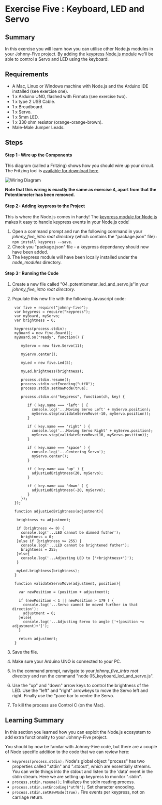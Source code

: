# Exercise Five : Keyboard, LED and Servo #

## Summary ##

In this exercise you will learn how you can utilise other Node.js modules in your Johnny-Five project.  By adding the [keypress Node.js module](https://www.npmjs.com/package/keypress) we'll be able to control a Servo and LED using the keyboard.

## Requirements ##

* A Mac, Linux or Windows machine with Node.js and the Arduino IDE installed (see exercise one).
* 1 x Arduino UNO, flashed with Firmata (see exercise two).
* 1 x type 2 USB Cable.
* 1 x Breadboard.
* 1 x Servo.
* 1 x 5mm LED.
* 1 x 330 ohm resistor (orange-orange-brown).
* Male-Male Jumper Leads.

## Steps ##

#### Step 1 : Wire up the Components ####

This diagram (called a Fritzing) shows how you should wire up your circuit.  The Fritzing tool is [available for download here](http://fritzing.org/download/).

![Wiring Diagram](https://github.com/markwest1972/johnny_five_intro/blob/master/fritzings/05_keyboard_led_and_servo.png)

**Note that this wiring is exactly the same as exercise 4, apart from that the Potentiometer has been removed.**

#### Step 2 : Adding keypress to the Project ####

This is where the Node.js comes in handy!  The [keypress module for Node.js](https://www.npmjs.com/package/keypress) makes it easy to handle keypress events in your Node.js code!

1. Open a command prompt and run the following command in your *johnny_five_intro root directory* (which contains the "package.json" file) : `npm install keypress --save`.
2. Check you "package.json" file - a keypress dependancy should now have been added.
3. The keypress module will have been locally installed under the _node_modules_ directory.

#### Step 3 : Running the Code ####

1. Create a new file called "04_potentiometer_led_and_servo.js"in your *johnny_five_intro root directory*.
2. Populate this new file with the following Javascript code:

        var five = require("johnny-five");
        var keypress = require("keypress");
        var myBoard, myServo;
        var brightness = 0;

        keypress(process.stdin);
        myBoard = new five.Board();
        myBoard.on("ready", function() {

           myServo = new five.Servo(11);

           myServo.center();

           myLed = new five.Led(5);

           myLed.brightness(brightness);

           process.stdin.resume();
           process.stdin.setEncoding("utf8");
           process.stdin.setRawMode(true);

           process.stdin.on("keypress", function(ch, key) {

              if ( key.name === 'left' ) {
                console.log('...Moving Servo Left' + myServo.position);
                myServo.step(validateServoMove(-10, myServo.position));
              }

              if ( key.name === 'right' ) {
                console.log('...Moving Servo Right' + myServo.position);
                myServo.step(validateServoMove(10, myServo.position));
              }

              if ( key.name === 'space' ) {
                console.log('...Centering Servo');
                myServo.center();
              }

              if ( key.name === 'up' ) {
                adjustLedBrightness(20, myServo);
              }

              if ( key.name === 'down' ) {
                adjustLedBrightness(-20, myServo);
              }
           });
        });

        function adjustLedBrightness(adjustment){

         brightness += adjustment;

         if (brightness <= 0) {
           console.log('...LED cannot be dimmed futher');
           brightness = 0;
         }else if (brightness >= 255) {
           console.log('...LED cannot be brightened futher');
           brightness = 255;
         }else{
           console.log('...Adjusting LED to ['+brightness+']');
         }

         myLed.brightness(brightness);
        }

        function validateServoMove(adjustment, position){

          var newPosition = (position + adjustment);

          if (newPosition < 1 || newPosition > 179 ) {
            console.log('...Servo cannot be moved further in that direction');
            adjustment = 0;
          }else{
            console.log('...Adjusting Servo to angle ['+(position += adjustment)+']');
          }

          return adjustment;
        }

3. Save the file.
4. Make sure your Arduino UNO is connected to your PC.
5. In the command prompt, navigate to your *johnny_five_intro root directory* and run the command "node 05_keyboard_led_and_servo.js".
6. Use the "up" and "down" arrow keys to control the brightness of the LED.  Use the "left" and "right" arrowkeys to move the Servo left and right.  Finally use the "pace bar to centre the Servo.
7. To kill the process use Control C (on the Mac).

## Learning Summary ##

In this section you learned how you can exploit the Node.js ecosystem to add extra functionality to your Johnny-Five project.

You should by now be familar with Johnny-Five code, but there are a couple of Node specific addition to the code that we can review here:

* `keypress(process.stdin);` Node's global object "process" has two properties called ".stdin" and ".stdout", which are essentially streams. You can write things into the stdout and listen to the 'data' event in the stdin stream.  Here we are setting up keypress to monitor ".stdin".  
* `process.stdin.resume();` Initializes the stdin reading process.
* `process.stdin.setEncoding("utf8");` Set character encoding.  
* `process.stdin.setRawMode(true);` Fire events per keypress, not on carriage return.

